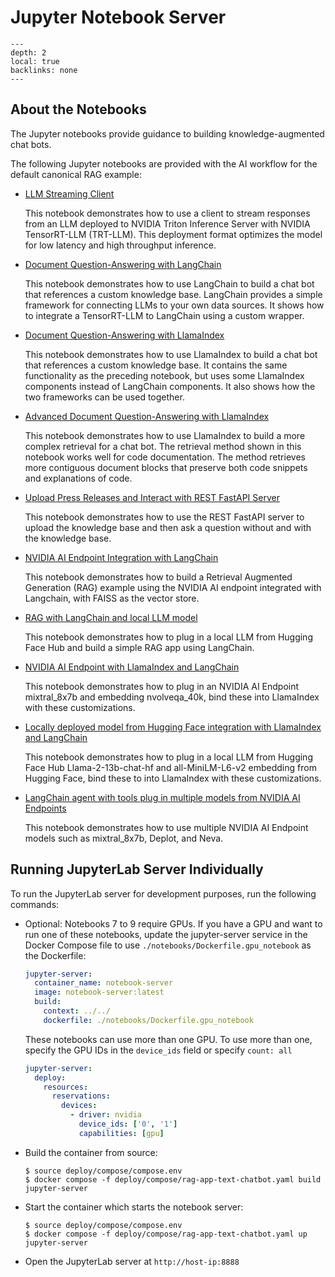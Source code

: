 <!--
  SPDX-FileCopyrightText: Copyright (c) 2023 NVIDIA CORPORATION & AFFILIATES. All rights reserved.
  SPDX-License-Identifier: Apache-2.0

  Licensed under the Apache License, Version 2.0 (the "License");
  you may not use this file except in compliance with the License.
  You may obtain a copy of the License at

  http://www.apache.org/licenses/LICENSE-2.0

  Unless required by applicable law or agreed to in writing, software
  distributed under the License is distributed on an "AS IS" BASIS,
  WITHOUT WARRANTIES OR CONDITIONS OF ANY KIND, either express or implied.
  See the License for the specific language governing permissions and
  limitations under the License.
-->

# Jupyter Notebook Server

```{contents}
---
depth: 2
local: true
backlinks: none
---
```

## About the Notebooks

The Jupyter notebooks provide guidance to building knowledge-augmented chat bots.

The following Jupyter notebooks are provided with the AI workflow for the default canonical RAG example:

- [LLM Streaming Client](../../notebooks/01-llm-streaming-client.ipynb)

  This notebook demonstrates how to use a client to stream responses from an LLM deployed to NVIDIA Triton Inference Server with NVIDIA TensorRT-LLM (TRT-LLM). This deployment format optimizes the model for low latency and high throughput inference.

- [Document Question-Answering with LangChain](../../notebooks/02_langchain_simple.ipynb)

  This notebook demonstrates how to use LangChain to build a chat bot that references a custom knowledge base. LangChain provides a simple framework for connecting LLMs to your own data sources. It shows how to integrate a TensorRT-LLM to LangChain using a custom wrapper.

- [Document Question-Answering with LlamaIndex](../../notebooks/03_llama_index_simple.ipynb)

  This notebook demonstrates how to use LlamaIndex to build a chat bot that references a custom knowledge base. It contains the same functionality as the preceding notebook, but uses some LlamaIndex components instead of LangChain components. It also shows how the two frameworks can be used together.

- [Advanced Document Question-Answering with LlamaIndex](../../notebooks/04_llamaindex_hier_node_parser.ipynb)

  This notebook demonstrates how to use LlamaIndex to build a more complex retrieval for a chat bot. The retrieval method shown in this notebook works well for code documentation. The method retrieves more contiguous document blocks that preserve both code snippets and explanations of code.

- [Upload Press Releases and Interact with REST FastAPI Server](../../notebooks/05_dataloader.ipynb)

  This notebook demonstrates how to use the REST FastAPI server to upload the knowledge base and then ask a question without and with the knowledge base.

- [NVIDIA AI Endpoint Integration with LangChain](../../notebooks/07_Option(1)_NVIDIA_AI_endpoint_simple.ipynb)

  This notebook demonstrates how to build a Retrieval Augmented Generation (RAG) example using the NVIDIA AI endpoint integrated with Langchain, with FAISS as the vector store.

- [RAG with LangChain and local LLM model](../../notebooks/07_Option(2)_minimalistic_RAG_with_langchain_local_HF_LLM.ipynb)

  This notebook demonstrates how to plug in a local LLM from Hugging Face Hub and build a simple RAG app using LangChain.

- [NVIDIA AI Endpoint with LlamaIndex and LangChain](../../notebooks/08_Option(1)_llama_index_with_NVIDIA_AI_endpoint.ipynb)

  This notebook demonstrates how to plug in an NVIDIA AI Endpoint mixtral_8x7b and embedding nvolveqa_40k, bind these into LlamaIndex with these customizations.

- [Locally deployed model from Hugging Face integration with LlamaIndex and LangChain](../../notebooks/08_Option(2)_llama_index_with_HF_local_LLM.ipynb)

  This notebook demonstrates how to plug in a local LLM from Hugging Face Hub Llama-2-13b-chat-hf and all-MiniLM-L6-v2 embedding from Hugging Face, bind these to into LlamaIndex with these customizations.

- [LangChain agent with tools plug in multiple models from  NVIDIA AI Endpoints](../../notebooks/09_Agent_use_tools_leveraging_NVIDIA_AI_endpoints.ipynb)

  This notebook demonstrates how to use multiple NVIDIA AI Endpoint models such as mixtral_8x7b, Deplot, and Neva.


## Running JupyterLab Server Individually

To run the JupyterLab server for development purposes, run the following commands:

- Optional: Notebooks 7 to 9 require GPUs.
  If you have a GPU and want to run one of these notebooks, update the jupyter-server service in the Docker Compose file to use `./notebooks/Dockerfile.gpu_notebook` as the Dockerfile:

  ```yaml
  jupyter-server:
    container_name: notebook-server
    image: notebook-server:latest
    build:
      context: ../../
      dockerfile: ./notebooks/Dockerfile.gpu_notebook
  ```

  These notebooks can use more than one GPU.
  To use more than one, specify the GPU IDs in the `device_ids` field or specify `count: all`

  ```yaml
  jupyter-server:
    deploy:
      resources:
        reservations:
          devices:
            - driver: nvidia
              device_ids: ['0', '1']
              capabilities: [gpu]
  ```

- Build the container from source:

  ```console
  $ source deploy/compose/compose.env
  $ docker compose -f deploy/compose/rag-app-text-chatbot.yaml build jupyter-server
  ```

- Start the container which starts the notebook server:

  ```console
  $ source deploy/compose/compose.env
  $ docker compose -f deploy/compose/rag-app-text-chatbot.yaml up jupyter-server
  ```

- Open the JupyterLab server at ``http://host-ip:8888``
